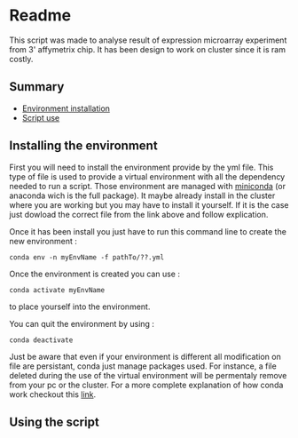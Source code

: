 # Readme

This script was made to analyse result of expression microarray experiment from 3' affymetrix chip.
It has been design to work on cluster since it is ram costly.

## Summary

- [Environment installation]()
- [Script use]()

## Installing the environment

First you will need to install the environment provide by the yml file.
This type of file is used to provide a virtual environment with all the dependency needed to run a script.
Those environment are managed with [miniconda](https://conda.io/miniconda.html) (or anaconda wich is the full package).
It maybe already install in the cluster where you are working but you may have to install it yourself.
If it is the case just dowload the correct file from the link above and follow explication.

Once it has been install you just have to run this command line to create the new environment :

```
conda env -n myEnvName -f pathTo/??.yml
```

Once the environment is created you can use :

```
conda activate myEnvName
```

to place yourself into the environment.

You can quit the environment by using :

```
conda deactivate
```

Just be aware that even if your environment is different all modification on file are persistant, conda just manage packages used. For instance, a file deleted during the use of the virtual environment will be permentaly remove from your pc or the cluster.
For a more complete explanation of how conda work checkout this [link](https://conda.io/docs/commands.html#conda-general-commands).

## Using the script
